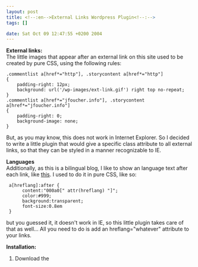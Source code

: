 ```yaml
--- 
layout: post
title: <!--:en-->External Links Wordpress Plugin<!--:-->
tags: []

date: Sat Oct 09 12:47:55 +0200 2004
---
```

<strong>External links:</strong><br />
The little images that appear after an external link on this site used to be created by pure CSS, using the following rules:

    .commentlist a[href*="http"], .storycontent a[href*="http"]
    {
        padding-right: 12px;
        background: url('/wp-images/ext-link.gif') right top no-repeat;
    }
    .commentlist a[href*="jfoucher.info"], .storycontent a[href*="jfoucher.info"]
    {
        padding-right: 0;
        background-image: none;
    }

But, as you may know, this does not work in Internet Explorer. So I decided to write a little plugin that would give a specific class attribute to all external links, so that they can be styled in a manner recognizable to IE.

<strong>Languages</strong><br />
Additionally, as this is a bilingual blog, I like to show an language text after each link, like <a href="http://daniel.glazman.free.fr/weblog/archived/2002_09_15_glazblogarc.html#81664011" hreflang="en">this</a>. I used to do it in pure CSS, like so:

     a[hreflang]:after {
          content:"000a0[" attr(hreflang) "]";
          color:#999;
          background:transparent;
          font-size:0.8em
     }

but you guessed it, it doesn't work in IE, so this little plugin takes care of that as well... All you need to do is add an hreflang="whatever" attribute to your links.

<strong>Installation:</strong><br />
<ol>
<li>Download the <a href="http://jfoucher.com/source/external_links.gz>gzip file</a></li>
<li>Extract it</li>
<li>Upload the resulting file to your wp-content/plugins directory</li>
<li>Activate through the admin interface</li>
</ol>

That's it ! Now you can define styles:

<strong>For example:</strong><br />

     /* External links style */
     a.external-link, a.external-link:visited
     {
          padding-right:12px;
          background:url(/wp-images/ext-link.png) right top no-repeat;
          margin-right:0
     }
     /* Hovering external links */
     a.external-link:hover
     {
          padding-right:12px;
          background:url(/wp-images/ext-link-hover.png) right top no-repeat;
          margin-right:0
     }
     /* Language attribute */
     .hreflang {
          font-size:0.8em;
          color:#bbb
     }
